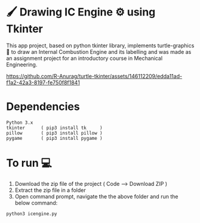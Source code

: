 # 🖌️ Drawing IC Engine ⚙️ using Tkinter
This app project, based on python tkinter library, implements turtle-graphics 🐢 to draw an Internal Combustion Engine and its labelling and was made as an assignment project for an introductory course in Mechanical Engineering.


https://github.com/R-Anurag/turtle-tkinter/assets/146112209/edda11ad-f1a2-42a3-8197-fe750f8f1841


# Dependencies
```console
Python 3.x  
tkinter      ( pip3 install tk     )
pillow       ( pip3 install pillow )
pygame       ( pip3 install pygame )
```

# To run 💻
1. Download the zip file of the project ( Code --> Download ZIP )
2. Extract the zip file in a folder
3. Open command prompt, navigate the the above folder and run the below command:
```console
python3 icengine.py
```



